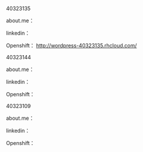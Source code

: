 40323135

about.me：

linkedin：

Openshift： http://wordpress-40323135.rhcloud.com/

40323144

about.me：

linkedin：

Openshift：

40323109

about.me：

linkedin：

Openshift：